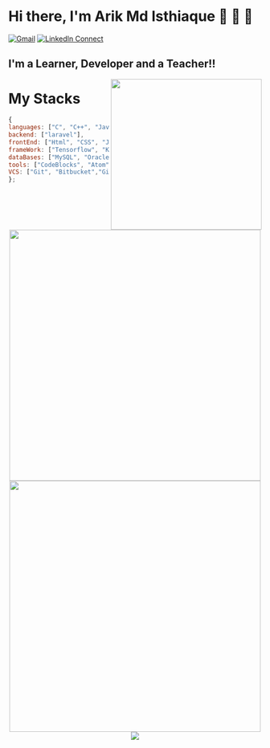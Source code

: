 # Hi there, I'm Arik Md Isthiaque 👋 👋 👋
[![Gmail](https://img.shields.io/badge/%20-Send%20Mail-black?color=14171A&labelColor=ef5350&logo=gmail&logoColor=ffffff)](mailto:arikbncc@gmail.com?subject=From%20GitHub&body=Hi,%20there.%20Found%20you%20from%20GitHub.)
[![LinkedIn Connect](https://img.shields.io/badge/%20-Connect-black?color=14171A&labelColor=1DA1F2&logo=linkedin&logoColor=ffffff)](https://www.linkedin.com/in/arik1155001/)

## I'm a Learner, Developer and a Teacher!!

<img width="300" align="right" src="https://emoji.gg/assets/emoji/9109_Sad_Cat_Thumbs_Up.png">



# My Stacks

```js
{
languages: ["C", "C++", "Java", "php", "Python",  "Assembly", "SWI Prolog"],
backend: ["laravel"],
frontEnd: ["Html", "CSS", "JS", "Vue.js"],
frameWork: ["Tensorflow", "Keras", "Tesseract", "OpenCV", "OpenGL"],
dataBases: ["MySQL", "Oracle", "SqLite"],
tools: ["CodeBlocks", "Atom", "VScode", "NetBeans", "PyCharm", "PhpStorm", "CLion", "Terminal", "Spyder", "Andriod Studio", "Anaconda", "Raspberry Pi", "Arduino", "VMware", "AutoDesk", "MatLab", "Weka", "Balsamiq", "Figma", "shell", "fish", "Latex", "BisKits"],
VCS: ["Git", "Bitbucket","GitHub"],
};
```
<p align="center">
  <img width="500" src="https://github-readme-stats.vercel.app/api/top-langs/?username=arik096&theme=light&hide_langs_below=0&layout=compact&langs_count=20" />
  <img width="500" src="https://github-readme-stats.vercel.app/api?username=arik096&show_icons=true">
  <img alig src="https://github-profile-trophy.vercel.app/?username=arik096&column=6&rank=SSS,SS,S,AAA,AA,A,B,C" />
</p



